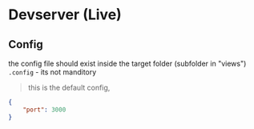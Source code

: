 # Devserver (Live)

## Config
the config file should exist inside the target folder (subfolder in "views")
`.config` - its not manditory
> this is the default config, 
```json 
{
    "port": 3000
}
```